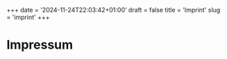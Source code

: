 +++
date = '2024-11-24T22:03:42+01:00'
draft = false
title = 'Imprint'
slug = 'imprint'
+++
# Impressum